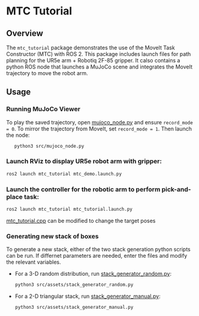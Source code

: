 # MTC Tutorial

## Overview
The `mtc_tutorial` package demonstrates the use of the MoveIt Task Constructor (MTC) with ROS 2. This package includes launch files for path planning for the UR5e arm + Robotiq 2F-85 gripper. It calso contains a python ROS node that launches a MuJoCo scene and integrates the MoveIt trajectory to move the robot arm.

## Usage

### Running MuJoCo Viewer
To play the saved trajectory, open [mujoco_node.py](src/mujoco_node.py) and ensure `record_mode = 0`. To mirror the trajectory from MoveIt, set `record_mode = 1`. Then launch the node:
```bash
   python3 src/mujoco_node.py
```
### Launch RViz to display UR5e robot arm with gripper:
```bash
ros2 launch mtc_tutorial mtc_demo.launch.py
```
### Launch the controller for the robotic arm to perform pick-and-place task:
```bash
ros2 launch mtc_tutorial mtc_tutorial.launch.py
```
[mtc_tutorial.cpp](src/mtc_tutorial.cpp) can be modified to change the target poses
### Generating new stack of boxes
To generate a new stack, either of the two stack generation python scripts can be run. If differnet parameters are needed, enter the files and modify the relevant variables.
- For a 3-D random distribution, run [stack_generator_random.py](src/assets/stack_generator_random.py):
	```bash
	python3 src/assets/stack_generator_random.py
	```
- For a 2-D triangular stack, run [stack_generator_manual.py](src/assets/stack_generator_manual.py):
	```bash
	python3 src/assets/stack_generator_manual.py
	```